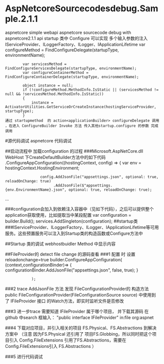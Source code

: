 # AspNetcoreSourcecodesdebug.Sample.2.1.1



aspnetcore simple webapi  aspnetcore sourcecode  debug  with aspnetcore2.1.1 api
	startup 类中 Configure 可以实现 多个输入参数的注入 IServiceProvider、ILoggerFactory、ILogger、IApplicationLifetime
            var configureMethod = FindConfigureDelegate(startupType, environmentName);

            var servicesMethod = FindConfigureServicesDelegate(startupType, environmentName);
            var configureContainerMethod = FindConfigureContainerDelegate(startupType, environmentName);

            object instance = null;
            if (!configureMethod.MethodInfo.IsStatic || (servicesMethod != null && !servicesMethod.MethodInfo.IsStatic))
            {
                instance = ActivatorUtilities.GetServiceOrCreateInstance(hostingServiceProvider, startupType);
            }
	通过 startupmethod  的 action<applicationBuilder> configureDelegate 调用 ，在进入 ConfigureBuilder Invoke 方法 传入其他startup.configure 的参数 完成调用


#源代码调试   aspnetcore 代码调试

##启动流程中 加载configuration 的过程
###Microsoft.AspNetCore.dll WebHost 下CreateDefaultBuilder方法中的如下代码
                .ConfigureAppConfiguration((hostingContext, config) =>
                {
                    var env = hostingContext.HostingEnvironment;

                    config.AddJsonFile("appsettings.json", optional: true, reloadOnChange: true)
                          .AddJsonFile($"appsettings.{env.EnvironmentName}.json", optional: true, reloadOnChange: true);
...

###configuration会加入到依赖注入容器中（见如下代码），之后可以提供整个application获取使用，比如提取当中某段配置
            var configuration = builder.Build();
            services.AddSingleton<IConfiguration>(configuration);
##startup类
###IServiceProvider、ILoggerFactory、ILogger、IApplicationLifetime等可用服务。这些预置服务可以注入到Startup类的构造函数或Configure方法中

##Startup 类的调试
webhostbuidler Method 中显示内容


##FileProvider的 detect file change 的源码查看
###1    配置 时 设置reloadonchange=true
         builder.ConfigureAppConfiguration( (context,configurationBinder)=>
                {
                    configurationBinder.AddJsonFile("appsettings.json", false, true);
                }
                
                );
###2 trace AddJsonFile 方法 发现 FileConfigurationProvider的 构造方法 public FileConfigurationProvider(FileConfigurationSource source) 中使用到了  IFileProvider 接口 的Watch方法，即实时监听文件是否修改

###3 进一步trace 需要知道 IFileProvider 属于哪个项目， 并下载其源码
在github  中search 框输入： "public interface IFileProvider" in:file org:aspnet

###4 下载对应项目，并引入相关的项目 FS.Physical、FS.Abstractions 到解决方案中
（注意 因为FS.Physical 还引用了 项目FS.Globbing，所以同时把这个项目引入
Config.FileExtensions  引用了FS.Abstractions，需要在Config.FileExtensions引入 FS.Abstractions ）

###5 进行代码调试
